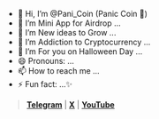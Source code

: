 - 👋 Hi, I’m @Pani_Coin (Panic Coin 👻)
- 👀 I’m Mini App for Airdrop ...
- 🌱 I’m New ideas to Grow ...
- 💞️ I’m Addiction to Cryptocurrency ...
- 🎃 I’m For you on Halloween Day ...
- 😄 Pronouns: ...
- 📫 How to reach me ...
- ⚡ Fun fact: ...✨

> **[Telegram](https://t.me/panic_coin)** |  **[X](https://x.com/panic_coin)**  | **[YouTube](https://www.youtube.com/@Panic_Coin)**
